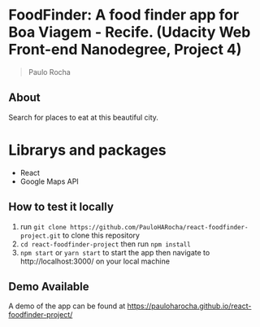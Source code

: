 # FoodFinder: A food finder app for Boa Viagem - Recife. (Udacity Web Front-end Nanodegree, Project 4)

> Paulo Rocha

## About

Search for places to eat at this beautiful city.

# Librarys and packages

* React
* Google Maps API

## How to test it locally

1. run `git clone https://github.com/PauloHARocha/react-foodfinder-project.git` to clone this repository
2. `cd react-foodfinder-project` then run `npm install`
3. `npm start` or `yarn start` to start the app then navigate to http://localhost:3000/ on your local machine

## Demo Available

A demo of the app can be found at https://pauloharocha.github.io/react-foodfinder-project/